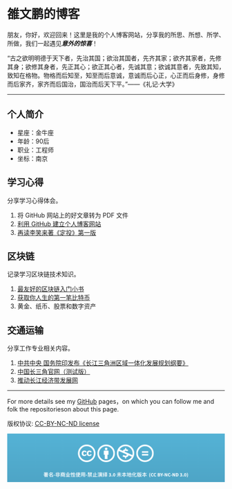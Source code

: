 # 雒文鹏的博客

朋友，你好，欢迎回来！这里是我的个人博客网站，分享我的所思、所想、所学、所做，我们一起遇见***意外的惊喜***！

“古之欲明明德于天下者，先治其国；欲治其国者，先齐其家；欲齐其家者，先修其身；欲修其身者，先正其心；欲正其心者，先诚其意；欲诚其意者，先致其知，致知在格物。物格而后知至，知至而后意诚，意诚而后心正，心正而后身修，身修而后家齐，家齐而后国治，国治而后天下平。”——《礼记·大学》

---

## 个人简介

- 星座：金牛座
- 年龄：90后
- 职业：工程师
- 坐标：南京

## 学习心得

分享学习心得体会。

1. 将 GitHub 网站上的好文章转为 PDF 文件
2. [利用 GitHub 建立个人博客网站](docs/create-my-github-page.md)
3. [再读李笑来著《定投》第一版](docs/re-read-Regular-Investment.md)


## 区块链

记录学习区块链技术知识。

1. [最友好的区块链入门小书](https://blockchainlittlebook.com)
2. [获取你人生的第一笔比特币](https://github.com/xiaolai/blockchainlittlebook.com/tree/master/freebtc)
3. 黄金、纸币、股票和数字资产

## 交通运输

分享工作专业相关内容。

1. [中共中央 国务院印发布《长江三角洲区域一体化发展规划纲要》](docs/The-Outline-of-the-Regional-Integration-and-Development-of-the-Yangtze-River-Delta.md)
2. [中国长三角官网（测试版）](http://www.china-csj.org.cn)
3. [推动长江经济带发展网](http://cjjjd.ndrc.gov.cn)


---

For more details see my [GitHub](https://guides.github.com/luowenpeng) pages，on which you can follow me and folk the repositorieson about this page.

版权协议: [CC-BY-NC-ND license](https://creativecommons.org/licenses/by-nc-nd/3.0/deed.zh)

![CC-BY-NC-ND](images/CC-BY-NC-ND.png?raw=true)

